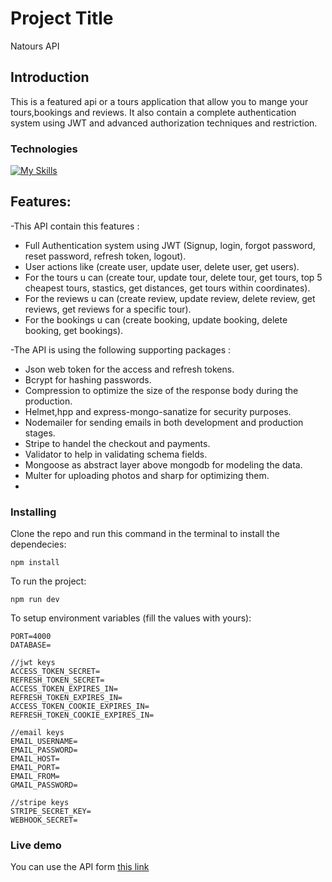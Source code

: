 # Project Title

Natours API

## Introduction

This is a featured api or a tours application that allow you to mange your tours,bookings and reviews.
It also contain a complete authentication system using JWT and advanced authorization techniques and restriction.

### Technologies

[![My Skills](https://skillicons.dev/icons?i=js,nodejs,express,mongodb,mongoose,postman)](https://skillicons.dev)

## Features:

-This API contain this features :

* Full Authentication system using JWT (Signup, login, forgot password, reset password, refresh token, logout).
* User actions like (create user, update user, delete user, get users).
* For the tours u can (create tour, update tour, delete tour, get tours, top 5 cheapest tours, stastics, get distances, get tours within coordinates).
* For the reviews u can (create review, update review, delete review, get reviews, get reviews for a specific tour).
* For the bookings u can (create booking, update booking, delete booking, get bookings).
  
-The API is using the following supporting packages :

* Json web token for the access and refresh tokens.
* Bcrypt for hashing passwords.
* Compression to optimize the size of the response body during the production.
* Helmet,hpp and express-mongo-sanatize for security purposes.
* Nodemailer for sending emails in both development and production stages.
* Stripe to handel the checkout and payments.
* Validator to help in validating schema fields.
* Mongoose as abstract layer above mongodb for modeling the data.
* Multer for uploading photos and sharp for optimizing them.
* 
### Installing

Clone the repo and run this command in the terminal to install the dependecies:

```
npm install
```

To run the project:

```
npm run dev
```

To setup environment variables (fill the values with yours):

```
PORT=4000
DATABASE=

//jwt keys
ACCESS_TOKEN_SECRET=
REFRESH_TOKEN_SECRET=
ACCESS_TOKEN_EXPIRES_IN=
REFRESH_TOKEN_EXPIRES_IN=
ACCESS_TOKEN_COOKIE_EXPIRES_IN=
REFRESH_TOKEN_COOKIE_EXPIRES_IN=

//email keys
EMAIL_USERNAME=
EMAIL_PASSWORD=
EMAIL_HOST=
EMAIL_PORT=     
EMAIL_FROM=
GMAIL_PASSWORD=

//stripe keys
STRIPE_SECRET_KEY=
WEBHOOK_SECRET=
```

### Live demo

You can use the API form [this link](https://natours-8o6d.onrender.com/)
